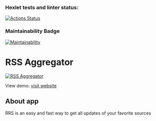### Hexlet tests and linter status:
[![Actions Status](https://github.com/Soyer1310/frontend-project-11/workflows/hexlet-check/badge.svg)](https://github.com/Soyer1310/frontend-project-11/actions)


### Maintainability Badge
[![Maintainability](https://api.codeclimate.com/v1/badges/92f871af54e7bbb24ecb/maintainability)](https://codeclimate.com/github/Soyer1310/frontend-project-11/maintainability)

# RSS Aggregator

[![RSS Aggregator](src/img/RSS-aggregator.png)](https://frontend-project-11-51w4-soyer1310.vercel.app/)

View demo: [visit website](https://frontend-project-11-51w4-l29nnkdy5-soyer1310.vercel.app/)

## About app

RRS is an easy and fast way to get all updates of your favorite sources

